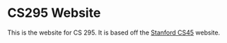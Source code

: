 # CS295 Website

This is the website for CS 295. It is based off the [Stanford CS45](https://github.com/stanford-cs45/stanford-cs45.github.io) website.
